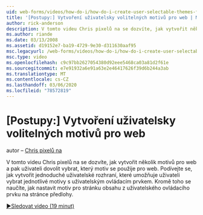 ```yaml
---
uid: web-forms/videos/how-do-i/how-do-i-create-user-selectable-themes-for-a-web-site
title: '[Postupy:] Vytvoření uživatelsky volitelných motivů pro web | Microsoft Docs'
author: rick-anderson
description: V tomto videu Chris pixelů na se dozvíte, jak vytvořit několik motivů pro web a pak uživateli dovolit vybrat, který motiv se použije pro web. Viz jak...
ms.author: riande
ms.date: 03/13/2008
ms.assetid: d19152e7-ba19-4729-9e30-d311630aaf95
msc.legacyurl: /web-forms/videos/how-do-i/how-do-i-create-user-selectable-themes-for-a-web-site
msc.type: video
ms.openlocfilehash: c9c97bb2627054380d92eee5468ca03a81d2f61e
ms.sourcegitcommit: e7e91932a6e91a63e2e46417626f39d6b244a3ab
ms.translationtype: MT
ms.contentlocale: cs-CZ
ms.lasthandoff: 03/06/2020
ms.locfileid: "78572819"
---
```

# <a name="how-do-i-create-user-selectable-themes-for-a-web-site"></a>[Postupy:] Vytvoření uživatelsky volitelných motivů pro web

autor – [Chris pixelů na](https://twitter.com/chrispels)

V tomto videu Chris pixelů na se dozvíte, jak vytvořit několik motivů pro web a pak uživateli dovolit vybrat, který motiv se použije pro web. Podívejte se, jak vytvořit jednoduché uživatelské rozhraní, které umožňuje uživateli vybrat jednotlivé motivy s uživatelským ovládacím prvkem. Kromě toho se naučíte, jak nastavit motiv pro stránku obsahu z uživatelského ovládacího prvku na stránce předlohy.

[&#9654;Sledovat video (19 minut)](https://channel9.msdn.com/Blogs/ASP-NET-Site-Videos/how-do-i-create-user-selectable-themes-for-a-web-site)
